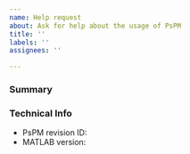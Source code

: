 ```yaml
---
name: Help request
about: Ask for help about the usage of PsPM
title: ''
labels: ''
assignees: ''

---
```


### Summary

### Technical Info
* PsPM revision ID:
* MATLAB version:

